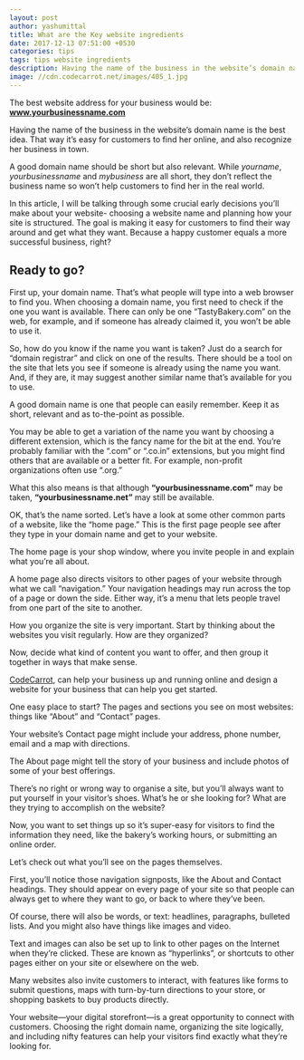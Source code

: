 ```yaml
---
layout: post
author: yashumittal
title: What are the Key website ingredients
date: 2017-12-13 07:51:00 +0530
categories: tips
tags: tips website ingredients
description: Having the name of the business in the website’s domain name is the best idea. That way it’s easy for customers to find her online, and also recognize her business in town.
image: //cdn.codecarrot.net/images/405_1.jpg
---
```


The best website address for your business would be: **www.yourbusinessname.com**

Having the name of the business in the website’s domain name is the best idea. That way it’s easy for customers to find her online, and also recognize her business in town.

A good domain name should be short but also relevant. While *yourname*, *yourbusinessname* and *mybusiness* are all short, they don’t reflect the business name so won’t help customers to find her in the real world.

In this article, I will be talking through some crucial early decisions you’ll make about your website- choosing a website name and planning how your site is structured. The goal is making it easy for customers to find their way around and get what they want. Because a happy customer equals a more successful business, right?

## Ready to go?

First up, your domain name. That’s what people will type into a web browser to find you.
When choosing a domain name, you first need to check if the one you want is available. There can only be one “TastyBakery.com” on the web, for example, and if someone has already claimed it, you won’t be able to use it.

So, how do you know if the name you want is taken? Just do a search for “domain registrar” and click on one of the results. There should be a tool on the site that lets you see if someone is already using the name you want. And, if they are, it may suggest another similar name that’s available for you to use.

A good domain name is one that people can easily remember. Keep it as short, relevant and as to-the-point as possible.

You may be able to get a variation of the name you want by choosing a different extension, which is the fancy name for the bit at the end. You’re probably familiar with the “.com” or “.co.in” extensions, but you might find others that are available or a better fit. For example, non-profit organizations often use “.org.”

What this also means is that although **“yourbusinessname.com”** may be taken, **“yourbusinessname.net”** may still be available.

OK, that’s the name sorted. Let’s have a look at some other common parts of a website, like the “home page.” This is the first page people see after they type in your domain name and get to your website.

The home page is your shop window, where you invite people in and explain what you’re all about.

A home page also directs visitors to other pages of your website through what we call “navigation.” Your navigation headings may run across the top of a page or down the side. Either way, it’s a menu that lets people travel from one part of the site to another.

How you organize the site is very important. Start by thinking about the websites you visit regularly. How are they organized?

Now, decide what kind of content you want to offer, and then group it together in ways that make sense.

[CodeCarrot](//www.codecarrot.net/), can help your business up and running online and design a website for your business that can help you get started.

One easy place to start? The pages and sections you see on most websites: things like “About” and “Contact” pages.

Your website’s Contact page might include your address, phone number, email and a map with directions.

The About page might tell the story of your business and include photos of some of your best offerings.

There’s no right or wrong way to organise a site, but you’ll always want to put yourself in your visitor’s shoes. What’s he or she looking for? What are they trying to accomplish on the website?

Now, you want to set things up so it’s super-easy for visitors to find the information they need, like the bakery’s working hours, or submitting an online order.

Let’s check out what you’ll see on the pages themselves.

First, you’ll notice those navigation signposts, like the About and Contact headings. They should appear on every page of your site so that people can always get to where they want to go, or back to where they’ve been.

Of course, there will also be words, or text: headlines, paragraphs, bulleted lists. And you might also have things like images and video.

Text and images can also be set up to link to other pages on the Internet when they’re clicked. These are known as “hyperlinks”, or shortcuts to other pages either on your site or elsewhere on the web.

Many websites also invite customers to interact, with features like forms to submit questions, maps with turn-by-turn directions to your store, or shopping baskets to buy products directly.

Your website—your digital storefront—is a great opportunity to connect with customers. Choosing the right domain name, organizing the site logically, and including nifty features can help your visitors find exactly what they’re looking for.
